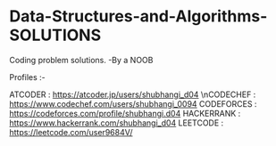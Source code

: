 # Data-Structures-and-Algorithms-SOLUTIONS
Coding problem solutions.
              -By a NOOB
              
Profiles :-

ATCODER : https://atcoder.jp/users/shubhangi_d04
\nCODECHEF : https://www.codechef.com/users/shubhangi_0094
CODEFORCES : https://codeforces.com/profile/shubhangi.d04
HACKERRANK : https://www.hackerrank.com/shubhangi_d04
LEETCODE : https://leetcode.com/user9684V/

